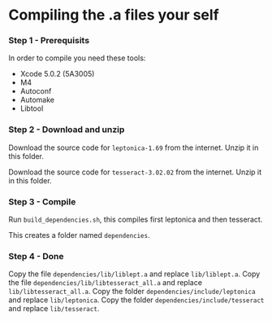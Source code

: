 # Compiling the .a files your self


### Step 1 - Prerequisits
In order to compile you need these tools:
- Xcode 5.0.2 (5A3005)
- M4
- Autoconf
- Automake
- Libtool


### Step 2 - Download and unzip
Download the source code for `leptonica-1.69` from the internet.
Unzip it in this folder.


Download the source code for `tesseract-3.02.02` from the internet.
Unzip it in this folder.


### Step 3 - Compile
Run `build_dependencies.sh`, this compiles first leptonica and then tesseract.

This creates a folder named `dependencies`.


### Step 4 - Done
Copy the file `dependencies/lib/liblept.a` and replace `lib/liblept.a`.
Copy the file `dependencies/lib/libtesseract_all.a` and replace `lib/libtesseract_all.a`.
Copy the folder `dependencies/include/leptonica` and replace `lib/leptonica`.
Copy the folder `dependencies/include/tesseract` and replace `lib/tesseract`.

